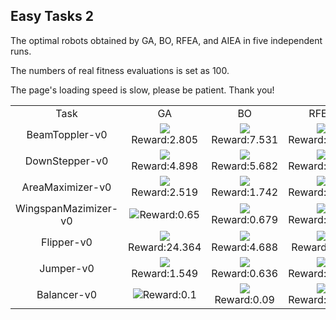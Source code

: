 ## Easy Tasks 2


The optimal robots obtained by GA, BO, RFEA, and AIEA in five independent runs.

The numbers of real fitness evaluations is set as 100.

The page's loading speed is slow, please be patient. Thank you!
<table>
<tr>
<td><center>Task</center></td>
<td><center>GA</center></td>
<td><center>BO</center></td>
<td><center>RFEA</center></td>
<td><center>AIEA</center></td>
</tr>
<tr>
<td><center>BeamToppler-v0</center></td>
<td><center><img src="https://github.com/shuleiLiu/AIEA-GIF/blob/main/gif/ga_BeamToppler-v0_2.805.gif" />Reward:2.805</center></td>
<td><center><img src="https://github.com/shuleiLiu/AIEA-GIF/blob/main/gif/bo_BeamToppler-v0_7.531.gif" />Reward:7.531</center></td>
<td><center><img src="https://github.com/shuleiLiu/AIEA-GIF/blob/main/gif/rfea_BeamToppler-v0_3.515.gif" />Reward:3.515</center></td>
<td><center><img src="https://github.com/shuleiLiu/AIEA-GIF/blob/main/gif/aiea_BeamToppler-v0_8.87.gif" />Reward:8.87</center></td>
</tr>
<tr>
<td><center>DownStepper-v0</center></td>
<td><center><img src="https://github.com/shuleiLiu/AIEA-GIF/blob/main/gif/ga_DownStepper-v0_4.898.gif" />Reward:4.898</center></td>
<td><center><img src="https://github.com/shuleiLiu/AIEA-GIF/blob/main/gif/bo_DownStepper-v0_5.682.gif" />Reward:5.682</center></td>
<td><center><img src="https://github.com/shuleiLiu/AIEA-GIF/blob/main/gif/rfea_DownStepper-v0_6.026.gif" />Reward:6.026</center></td>
<td><center><img src="https://github.com/shuleiLiu/AIEA-GIF/blob/main/gif/aiea_DownStepper-v0_9.031.gif" />Reward:9.031</center></td>
</tr>
<tr>
<td><center>AreaMaximizer-v0</center></td>
<td><center><img src="https://github.com/shuleiLiu/AIEA-GIF/blob/main/gif/ga_AreaMaximizer-v0_2.519.gif" />Reward:2.519</center></td>
<td><center><img src="https://github.com/shuleiLiu/AIEA-GIF/blob/main/gif/bo_AreaMaximizer-v0_1.742.gif" />Reward:1.742</center></td>
<td><center><img src="https://github.com/shuleiLiu/AIEA-GIF/blob/main/gif/rfea_AreaMaximizer-v0_1.756.gif" />Reward:1.756</center></td>
<td><center><img src="https://github.com/shuleiLiu/AIEA-GIF/blob/main/gif/aiea_AreaMaximizer-v0_2.572.gif" />Reward:2.572</center></td>
</tr>
<tr>
<td><center>WingspanMazimizer-v0</center></td>
<td><center><img src="https://github.com/shuleiLiu/AIEA-GIF/blob/main/gif/ga_WingspanMazimizer-v0_0.65.gif" />Reward:0.65</center></td>
<td><center><img src="https://github.com/shuleiLiu/AIEA-GIF/blob/main/gif/bo_WingspanMazimizer-v0_0.679.gif" />Reward:0.679</center></td>
<td><center><img src="https://github.com/shuleiLiu/AIEA-GIF/blob/main/gif/rfea_WingspanMazimizer-v0_0.757.gif" />Reward:0.757</center></td>
<td><center><img src="https://github.com/shuleiLiu/AIEA-GIF/blob/main/gif/aiea_WingspanMazimizer-v0_0.819.gif" />Reward:0.819</center></td>
</tr>
<tr>
<td><center>Flipper-v0</center></td>
<td><center><img src="https://github.com/shuleiLiu/AIEA-GIF/blob/main/gif/ga_Flipper-v0_24.364.gif" />Reward:24.364</center></td>
<td><center><img src="https://github.com/shuleiLiu/AIEA-GIF/blob/main/gif/bo_Flipper-v0_4.688.gif" />Reward:4.688</center></td>
<td><center><img src="https://github.com/shuleiLiu/AIEA-GIF/blob/main/gif/rfea_Flipper-v0_5.94.gif" />Reward:5.94</center></td>
<td><center><img src="https://github.com/shuleiLiu/AIEA-GIF/blob/main/gif/aiea_Flipper-v0_32.11.gif" />Reward:32.11</center></td>
</tr>
<tr>
<td><center>Jumper-v0</center></td>
<td><center><img src="https://github.com/shuleiLiu/AIEA-GIF/blob/main/gif/ga_Jumper-v0_1.549.gif" />Reward:1.549</center></td>
<td><center><img src="https://github.com/shuleiLiu/AIEA-GIF/blob/main/gif/bo_Jumper-v0_0.636.gif" />Reward:0.636</center></td>
<td><center><img src="https://github.com/shuleiLiu/AIEA-GIF/blob/main/gif/rfea_Jumper-v0_0.731.gif" />Reward:0.731</center></td>
<td><center><img src="https://github.com/shuleiLiu/AIEA-GIF/blob/main/gif/aiea_Jumper-v0_0.561.gif" />Reward:0.561</center></td>
</tr>
<tr>
<td><center>Balancer-v0</center></td>
<td><center><img src="https://github.com/shuleiLiu/AIEA-GIF/blob/main/gif/ga_Balancer-v0_0.1.gif" />Reward:0.1</center></td>
<td><center><img src="https://github.com/shuleiLiu/AIEA-GIF/blob/main/gif/bo_Balancer-v0_0.09.gif" />Reward:0.09</center></td>
<td><center><img src="https://github.com/shuleiLiu/AIEA-GIF/blob/main/gif/rfea_Balancer-v0_0.108.gif" />Reward:0.108</center></td>
<td><center><img src="https://github.com/shuleiLiu/AIEA-GIF/blob/main/gif/aiea_Balancer-v0_0.126.gif" />Reward:0.126</center></td>
</tr>
</table>
